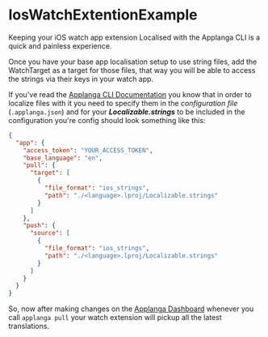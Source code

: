 # IosWatchExtentionExample

Keeping your iOS watch app extension Localised with the Applanga CLI is a quick and painless experience.

Once you have your base app localisation setup to use string files, add the WatchTarget as a target for those files, that way you will be able to access the strings via their keys in your watch app.

If you've read the [Applanga CLI Documentation](https://www.applanga.com/docs-integration/cli) you know that in order to localize files with it you need to specify them in the *configuration file* (`.applanga.json`) and for your ***Localizable.strings*** to be included in the configuration you're config should look something like this:

```json
{
  "app": {
    "access_token": "YOUR_ACCESS_TOKEN", 
    "base_language": "en",
    "pull": {
      "target": [
        {
          "file_format": "ios_strings",
          "path": "./<language>.lproj/Localizable.strings"
        }
      ]
    },
    "push": {
      "source": [
        {
          "file_format": "ios_strings",
          "path": "./<language>.lproj/Localizable.strings"
        }
      ]
    }
  }
}
``` 
So, now after making changes on the [Applanga Dashboard](https://dashboard.applanga.com) whenever you call `applanga pull` your watch extension will pickup all the latest translations.
